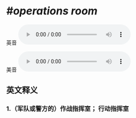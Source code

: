 # ***\#operations room*** 
英音
<audio src="./media/operations room1_AAC.aac" controls="controls"></audio>

美音
<audio src="./media/operations room2_AAC.aac" controls="controls"></audio>



  

英文释义
---
### 1.**（军队或警方的）作战指挥室； 行动指挥室**  


